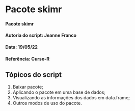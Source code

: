 # Pacote skimr

#### Pacote skimr
#### Autoria do script: Jeanne Franco
#### Data: 19/05/22 
#### Referência: Curso-R

## Tópicos do script

1. Baixar pacote;
2. Aplicando o pacote em uma base de dados;
3. Visualizando as informações dos dados em data.frame;
4. Outros modos de uso do pacote.
